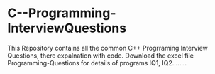 # C--Programming-InterviewQuestions
This Repository contains all the common C++ Progrraming Interview Questions, there expalnation with code. Download the excel file Programming-Questions for details of programs IQ1, IQ2........
